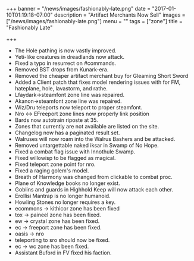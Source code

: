+++
banner = "/news/images/fashionably-late.png"
date = "2017-01-10T01:19:18-07:00"
description = "Artifact Merchants Now Sell"
images = ["/news/images/fashionably-late.png"]
menu = ""
tags = ["zone"]
title = "Fashionably Late"

+++
* The Hole pathing is now vastly improved.
* Yeti-like creatures in dreadlands now attack.
* Fixed a typo in resurrect on #commands.
* Removed BST drops from Kunark-era.
* Removed the cheaper artifact merchant buy for Gleaming Short Sword
* Added a Client patch that fixes model rendering issues with for FM, hateplane, hole, lavastorm, and rathe.
* Lfaydark->steamfont zone line was repaired.
* Akanon->steamfont zone line was repaired.
* Wiz/Dru teleports now teleport to proper steamfont.
* Nro <-> EFreeport zone lines now properly link position
* Bards now autotrain riposte at 35.
* Zones that currently are not available are listed on the site.
* Changelog now has a paginated result set.
* Walruses will now roam into the Walrus Bashers and be attacked.
* Removed untargettable naked iksar in Swamp of No Hope.
* Fixed a combat flag issue with Innothule Swamp.
* Fixed willowisp to be flagged as magical.
* Fixed teleport zone point for nro.
* Fixed a raging golem's model.
* Breath of Harmony was changed from clickable to combat proc.
* Plane of Knowledge books no longer exist.
* Goblins and guards in Highhold Keep will now attack each other.
* Erollisi Mantrap is no longer humanoid.
* Howling Stones no longer requires a key.
* ecommons -> kithicor zone has been fixed
* tox -> paineel zone has been fixed.
* ew -> crystal zone has been fixed.
* ec -> freeport zone has been fixed.
* oasis -> nro
* teleporting to sro should now be fixed.
* ec -> wc zone has been fixed.
* Assistant Buford in FV fixed his faction.

<!--more-->